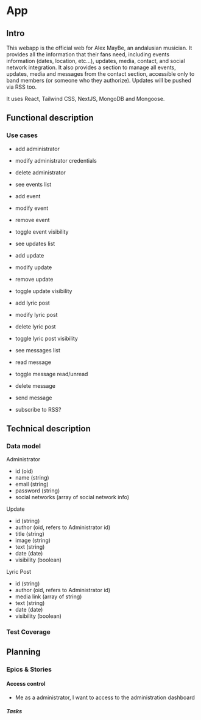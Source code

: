 # App

## Intro

This webapp is the official web for Alex MayBe, an andalusian musician. It provides all the information that their fans need, including events information (dates, location, etc...), updates, media, contact, and social network integration. It also provides a section to manage all events, updates, media and messages from the contact section, accessible only to band members (or someone who they authorize). Updates will be pushed via RSS too.

It uses React, Tailwind CSS, NextJS, MongoDB and Mongoose.

## Functional description

### Use cases

- add administrator
- modify administrator credentials
- delete administrator

- see events list
- add event
- modify event
- remove event
- toggle event visibility

- see updates list
- add update
- modify update
- remove update
- toggle update visibility

- add lyric post
- modify lyric post
- delete lyric post
- toggle lyric post visibility

- see messages list
- read message
- toggle message read/unread
- delete message


- send message
- subscribe to RSS?

## Technical description

### Data model

Administrator
- id (oid)
- name (string)
- email (string)
- password (string)
- social networks (array of social network info) 

Update
- id (string)
- author (oid, refers to Administrator id)
- title (string)
- image (string)
- text (string)
- date (date)
- visibility (boolean)

Lyric Post
- id (string)
- author (oid, refers to Administrator id)
- media link (array of string)
- text (string)
- date (date)
- visibility (boolean)

### Test Coverage



## Planning

### Epics & Stories

#### Access control

- Me as a administrator, I want to access to the administration dashboard

##### Tasks

